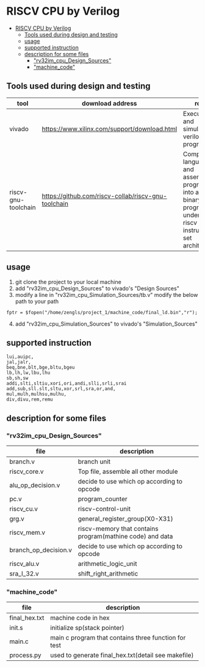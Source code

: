 # RISCV CPU by Verilog
- [RISCV CPU by Verilog](#riscv-cpu-by-verilog)
	- [Tools used during design and testing](#tools-used-during-design-and-testing)
	- [usage](#usage)
	- [supported instruction](#supported-instruction)
	- [description for some files](#description-for-some-files)
		- ["rv32im\_cpu\_Design\_Sources"](#rv32im_cpu_design_sources)
		- ["machine\_code"](#machine_code)

## Tools used during design and testing
|tool|download address|role|
|----|-------------|----|     
vivado|https://www.xilinx.com/support/download.html|Execute and simulate verilog programs
riscv-gnu-toolchain |https://github.com/riscv-collab/riscv-gnu-toolchain| Compile C language and assembly program into a binary program under the riscv instruction set architecture

## usage
1. git clone the project to your local machine
2. add "rv32im_cpu_Design_Sources" to vivado's "Design Sources"
3. modify a line in "rv32im_cpu_Simulation_Sources/tb.v"
modify the below path to your path
```
fptr = $fopen("/home/zengls/project_1/machine_code/final_ld.bin","r");
```
4. add "rv32im_cpu_Simulation_Sources" to vivado's "Simulation_Sources"


## supported instruction
```
lui,auipc,
jal,jalr,
beq,bne,blt,bge,bltu,bgeu
lb,lh,lw,lbu,lhu
sb,sh,sw
addi,slti,sltiu,xori,ori,andi,slli,srli,srai
add,sub,sll.slt,sltu,xor,srl,sra,or,and,
mul,mulh,mulhsu,mulhu,
div,divu,rem,remu
```
## description for some files
### "rv32im_cpu_Design_Sources"
|file|description|
|----|-------------|     
branch.v    |     branch unit          
riscv_core.v  |   Top file, assemble all other module
alu_op_decision.v    | decide to use which op according to opcode
pc.v      |   program_counter
riscv_cu.v |    riscv-control-unit
grg.v       |         general_register_group(X0-X31)     
riscv_mem.v   | riscv-memory that contains program(mathine code) and data
branch_op_decision.v  | decide to use which op according to opcode
riscv_alu.v  | arithmetic_logic_unit
sra_I_32.v| shift_right_arithmetic

### "machine_code"
|file|description|
|----|-------------|
final_hex.txt|machine code in hex
init.s |initialize sp(stack pointer)
main.c |main c program that contains three function for test
process.py |used to generate final_hex.txt(detail see makefile)

